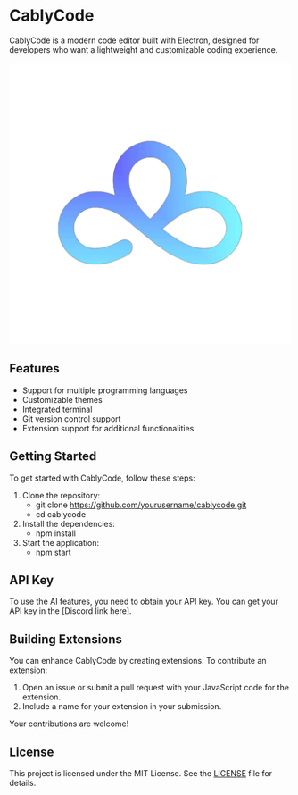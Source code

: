 # CablyCode

CablyCode is a modern code editor built with Electron, designed for developers who want a lightweight and customizable coding experience.

![CablyCode Image](image.png)

## Features

- Support for multiple programming languages
- Customizable themes
- Integrated terminal
- Git version control support
- Extension support for additional functionalities

## Getting Started

To get started with CablyCode, follow these steps:

1. Clone the repository:
   - git clone https://github.com/yourusername/cablycode.git
   - cd cablycode
2. Install the dependencies:
   - npm install
3. Start the application:
   - npm start

## API Key

To use the AI features, you need to obtain your API key. You can get your API key in the [Discord link here].

## Building Extensions

You can enhance CablyCode by creating extensions. To contribute an extension:

1. Open an issue or submit a pull request with your JavaScript code for the extension.
2. Include a name for your extension in your submission.

Your contributions are welcome!

## License

This project is licensed under the MIT License. See the [LICENSE](LICENSE) file for details.
